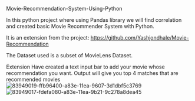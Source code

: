 Movie-Recommendation-System-Using-Python

In this python project where using Pandas library we will find correlation and created basic Movie Recommender System with Python.

It is an extension from the project: https://github.com/Yashjondhale/Movie-Recommendation

The Dataset used is a subset of MovieLens Dataset.

Extension
Have created a text input bar to add your movie whose recommendation you want. Output will give you top 4 matches that are recommended movies
![83949019-ffb96400-a83e-11ea-9607-3d1dbf5c3769](https://github.com/Yashjondhale/movie-recommendation-system/assets/165616622/bfef24b0-626a-44ea-8084-f2843970fa10)
![83949017-fdefa080-a83e-11ea-9b21-9c278a8dea45](https://github.com/Yashjondhale/movie-recommendation-system/assets/165616622/9a91094a-e95c-4c11-a034-b79c876742cc)
